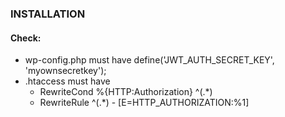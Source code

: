 ### INSTALLATION ###

#### Check:
* wp-config.php must have define('JWT_AUTH_SECRET_KEY', 'myownsecretkey');
* .htaccess must have 
    * RewriteCond %{HTTP:Authorization} ^(.*)
    * RewriteRule ^(.*) - [E=HTTP_AUTHORIZATION:%1]

